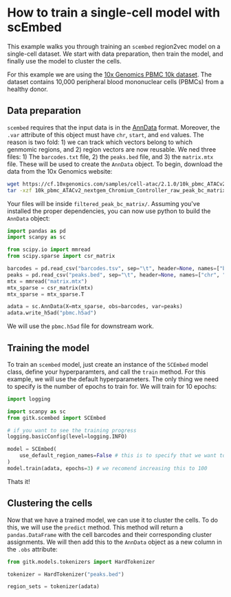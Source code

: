 # How to train a single-cell model with scEmbed
This example walks you through training an `scembed` region2vec model on a single-cell dataset. We start with data preparation, then train the model, and finally use the model to cluster the cells.

For this example we are using the [10x Genomics PBMC 10k dataset](https://www.10xgenomics.com/resources/datasets/10k-human-pbmcs-atac-v2-chromium-controller-2-standard). The dataset contains 10,000 peripheral blood mononuclear cells (PBMCs) from a healthy donor.

## Data preparation
`scembed` requires that the input data is in the [AnnData](https://anndata.readthedocs.io/en/latest/) format. Moreover, the `.var` attribute of this object must have `chr`, `start`, and `end` values. The reason is two fold: 1) we can track which vectors belong to which genmomic regions, and 2) region vectors are now reusable. We ned three files: 1) The `barcodes.txt` file, 2) the `peaks.bed` file, and 3) the `matrix.mtx` file. These will be used to create the `AnnData` object. To begin, download the data from the 10x Genomics website:

```bash
wget https://cf.10xgenomics.com/samples/cell-atac/2.1.0/10k_pbmc_ATACv2_nextgem_Chromium_Controller/10k_pbmc_ATACv2_nextgem_Chromium_Controller_raw_peak_bc_matrix.tar.gz
tar -xzf 10k_pbmc_ATACv2_nextgem_Chromium_Controller_raw_peak_bc_matrix.tar.gz
```

Your files will be inside `filtered_peak_bc_matrix/`. Assuming you've installed the proper dependencies, you can now use python to build the `AnnData` object:

```python
import pandas as pd
import scanpy as sc

from scipy.io import mmread
from scipy.sparse import csr_matrix

barcodes = pd.read_csv("barcodes.tsv", sep="\t", header=None, names=["barcode"])
peaks = pd.read_csv("peaks.bed", sep="\t", header=None, names=["chr", "start", "end"])
mtx = mmread("matrix.mtx")
mtx_sparse = csr_matrix(mtx)
mtx_sparse = mtx_sparse.T

adata = sc.AnnData(X=mtx_sparse, obs=barcodes, var=peaks)
adata.write_h5ad("pbmc.h5ad")
```

We will use the `pbmc.h5ad` file for downstream work.

## Training the model
To train an `scembed` model, just create an instance of the `SCEmbed` model class, define your hyperparamters, and call the `train` method. For this example, we will use the default hyperparameters. The only thing we need to specify is the number of epochs to train for. We will train for 10 epochs:

```python
import logging

import scanpy as sc
from gitk.scembed import SCEmbed

# if you want to see the training progress
logging.basicConfig(level=logging.INFO)

model = SCEmbed(
    use_default_region_names=False # this is to specify that we want to use chr, start, end.
)
model.train(adata, epochs=3) # we recomend increasing this to 100
```

Thats it!

## Clustering the cells
Now that we have a trained model, we can use it to cluster the cells. To do this, we will use the `predict` method. This method will return a `pandas.DataFrame` with the cell barcodes and their corresponding cluster assignments. We will then add this to the `AnnData` object as a new column in the `.obs` attribute:

```python
from gitk.models.tokenizers import HardTokenizer

tokenizer = HardTokenizer("peaks.bed")

region_sets = tokenizer(adata)